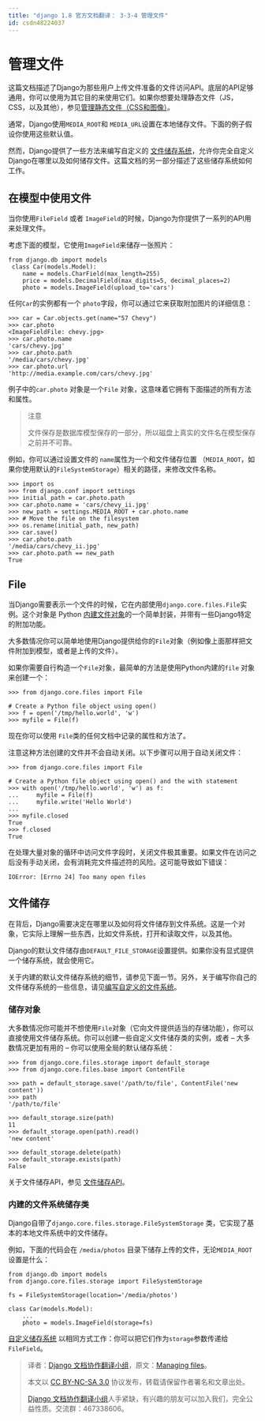 ```yaml
---
title: "django 1.8 官方文档翻译： 3-3-4 管理文件"
id: csdn48224037
---
```


# 管理文件

这篇文档描述了Django为那些用户上传文件准备的文件访问API。底层的API足够通用，你可以使用为其它目的来使用它们。如果你想要处理静态文件（JS，CSS，以及其他），参见[管理静态文件（CSS和图像）](http://python.usyiyi.cn/django/howto/static-files/index.html)。

通常，Django使用`MEDIA_ROOT`和 `MEDIA_URL`设置在本地储存文件。下面的例子假设你使用这些默认值。

然而，Django提供了一些方法来编写自定义的 [文件储存系统](http://python.usyiyi.cn/django/topics/files.html#file-storage)，允许你完全自定义Django在哪里以及如何储存文件。这篇文档的另一部分描述了这些储存系统如何工作。

## 在模型中使用文件

当你使用`FileField` 或者 `ImageField`的时候，Django为你提供了一系列的API用来处理文件。

考虑下面的模型，它使用`ImageField`来储存一张照片：

```
from django.db import models
 class Car(models.Model):
    name = models.CharField(max_length=255)
    price = models.DecimalField(max_digits=5, decimal_places=2)
    photo = models.ImageField(upload_to='cars')
```

任何`Car`的实例都有一个 `photo`字段，你可以通过它来获取附加图片的详细信息：

```
>>> car = Car.objects.get(name="57 Chevy")
>>> car.photo
<ImageFieldFile: chevy.jpg>
>>> car.photo.name
'cars/chevy.jpg'
>>> car.photo.path
'/media/cars/chevy.jpg'
>>> car.photo.url
'http://media.example.com/cars/chevy.jpg'
```

例子中的`car.photo` 对象是一个`File` 对象，这意味着它拥有下面描述的所有方法和属性。

> 注意
> 
> 文件保存是数据库模型保存的一部分，所以磁盘上真实的文件名在模型保存之前并不可靠。

例如，你可以通过设置文件的 `name`属性为一个和文件储存位置 （`MEDIA_ROOT`，如果你使用默认的`FileSystemStorage`）相关的路径，来修改文件名称。

```
>>> import os
>>> from django.conf import settings
>>> initial_path = car.photo.path
>>> car.photo.name = 'cars/chevy_ii.jpg'
>>> new_path = settings.MEDIA_ROOT + car.photo.name
>>> # Move the file on the filesystem
>>> os.rename(initial_path, new_path)
>>> car.save()
>>> car.photo.path
'/media/cars/chevy_ii.jpg'
>>> car.photo.path == new_path
True
```

## File

当Django需要表示一个文件的时候，它在内部使用`django.core.files.File`实例。这个对象是 Python [内建文件对象](https://docs.python.org/library/stdtypes.html#bltin-file-objects)的一个简单封装，并带有一些Django特定的附加功能。

大多数情况你可以简单地使用Django提供给你的`File`对象（例如像上面那样把文件附加到模型，或者是上传的文件）。

如果你需要自行构造一个`File`对象，最简单的方法是使用Python内建的`file` 对象来创建一个：

```
>>> from django.core.files import File

# Create a Python file object using open()
>>> f = open('/tmp/hello.world', 'w')
>>> myfile = File(f)
```

现在你可以使用 `File`类的任何文档中记录的属性和方法了。

注意这种方法创建的文件并不会自动关闭。以下步骤可以用于自动关闭文件：

```
>>> from django.core.files import File

# Create a Python file object using open() and the with statement
>>> with open('/tmp/hello.world', 'w') as f:
...     myfile = File(f)
...     myfile.write('Hello World')
...
>>> myfile.closed
True
>>> f.closed
True
```

在处理大量对象的循环中访问文件字段时，关闭文件极其重要。如果文件在访问之后没有手动关闭，会有消耗完文件描述符的风险。这可能导致如下错误：

```
IOError: [Errno 24] Too many open files
```

## 文件储存

在背后，Django需要决定在哪里以及如何将文件储存到文件系统。这是一个对象，它实际上理解一些东西，比如文件系统，打开和读取文件，以及其他。

Django的默认文件储存由`DEFAULT_FILE_STORAGE`设置提供。如果你没有显式提供一个储存系统，就会使用它。

关于内建的默认文件储存系统的细节，请参见下面一节。另外，关于编写你自己的文件储存系统的一些信息，请见[编写自定义的文件系统](http://python.usyiyi.cn/django/howto/custom-file-storage.html)。

### 储存对象

大多数情况你可能并不想使用`File`对象（它向文件提供适当的存储功能），你可以直接使用文件储存系统。你可以创建一些自定义文件储存类的实例，或者 – 大多数情况更加有用的 – 你可以使用全局的默认储存系统：

```
>>> from django.core.files.storage import default_storage
>>> from django.core.files.base import ContentFile

>>> path = default_storage.save('/path/to/file', ContentFile('new content'))
>>> path
'/path/to/file'

>>> default_storage.size(path)
11
>>> default_storage.open(path).read()
'new content'

>>> default_storage.delete(path)
>>> default_storage.exists(path)
False
```

关于文件储存API，参见 [文件储存API](http://python.usyiyi.cn/django/ref/files/storage.html)。

### 内建的文件系统储存类

Django自带了`django.core.files.storage.FileSystemStorage` 类，它实现了基本的本地文件系统中的文件储存。

例如，下面的代码会在 `/media/photos` 目录下储存上传的文件，无论`MEDIA_ROOT`设置是什么：

```
from django.db import models
from django.core.files.storage import FileSystemStorage

fs = FileSystemStorage(location='/media/photos')

class Car(models.Model):
    ...
    photo = models.ImageField(storage=fs)
```

[自定义储存系统](http://python.usyiyi.cn/django/howto/custom-file-storage.html) 以相同方式工作：你可以把它们作为`storage`参数传递给`FileField`。

> 译者：[Django 文档协作翻译小组](http://python.usyiyi.cn/django/index.html)，原文：[Managing files](https://docs.djangoproject.com/en/1.8/topics/files/)。
> 
> 本文以 [CC BY-NC-SA 3.0](http://creativecommons.org/licenses/by-nc-sa/3.0/cn/) 协议发布，转载请保留作者署名和文章出处。
> 
> [Django 文档协作翻译小组](http://python.usyiyi.cn/django/index.html)人手紧缺，有兴趣的朋友可以加入我们，完全公益性质。交流群：467338606。